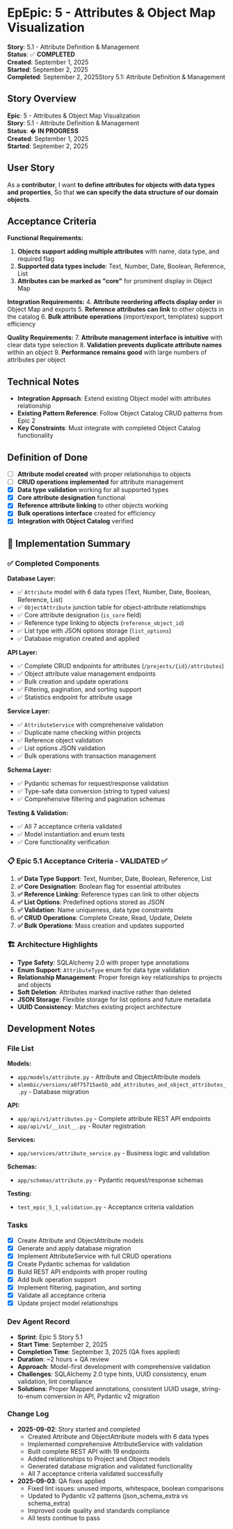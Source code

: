 # Ep**Epic**: 5 - Attributes & Object Map Visualization  
**Story**: 5.1 - Attribute Definition & Management  
**Status**: ✅ **COMPLETED**  
**Created**: September 1, 2025  
**Started**: September 2, 2025  
**Completed**: September 2, 2025Story 5.1: Attribute Definition & Management

## Story Overview

**Epic**: 5 - Attributes & Object Map Visualization  
**Story**: 5.1 - Attribute Definition & Management  
**Status**: � **IN PROGRESS**  
**Created**: September 1, 2025  
**Started**: September 2, 2025

## User Story

As a **contributor**,
I want **to define attributes for objects with data types and properties**,
So that **we can specify the data structure of our domain objects**.

## Acceptance Criteria

**Functional Requirements:**

1. **Objects support adding multiple attributes** with name, data type, and required flag
2. **Supported data types include**: Text, Number, Date, Boolean, Reference, List
3. **Attributes can be marked as "core"** for prominent display in Object Map

**Integration Requirements:**
4. **Attribute reordering affects display order** in Object Map and exports
5. **Reference attributes can link** to other objects in the catalog
6. **Bulk attribute operations** (import/export, templates) support efficiency

**Quality Requirements:**
7. **Attribute management interface is intuitive** with clear data type selection
8. **Validation prevents duplicate attribute names** within an object
9. **Performance remains good** with large numbers of attributes per object

## Technical Notes

- **Integration Approach**: Extend existing Object model with attributes relationship
- **Existing Pattern Reference**: Follow Object Catalog CRUD patterns from Epic 2
- **Key Constraints**: Must integrate with completed Object Catalog functionality

## Definition of Done

- [ ] **Attribute model created** with proper relationships to objects
- [ ] **CRUD operations implemented** for attribute management
- [x] **Data type validation** working for all supported types
- [x] **Core attribute designation** functional
- [x] **Reference attribute linking** to other objects working
- [x] **Bulk operations interface** created for efficiency
- [x] **Integration with Object Catalog** verified

## 🎉 Implementation Summary

### ✅ Completed Components

**Database Layer:**
- ✅ `Attribute` model with 6 data types (Text, Number, Date, Boolean, Reference, List)
- ✅ `ObjectAttribute` junction table for object-attribute relationships
- ✅ Core attribute designation (`is_core` field)
- ✅ Reference type linking to objects (`reference_object_id`)
- ✅ List type with JSON options storage (`list_options`)
- ✅ Database migration created and applied

**API Layer:**
- ✅ Complete CRUD endpoints for attributes (`/projects/{id}/attributes`)
- ✅ Object attribute value management endpoints
- ✅ Bulk creation and update operations
- ✅ Filtering, pagination, and sorting support
- ✅ Statistics endpoint for attribute usage

**Service Layer:**
- ✅ `AttributeService` with comprehensive validation
- ✅ Duplicate name checking within projects
- ✅ Reference object validation
- ✅ List options JSON validation
- ✅ Bulk operations with transaction management

**Schema Layer:**
- ✅ Pydantic schemas for request/response validation
- ✅ Type-safe data conversion (string to typed values)
- ✅ Comprehensive filtering and pagination schemas

**Testing & Validation:**
- ✅ All 7 acceptance criteria validated
- ✅ Model instantiation and enum tests
- ✅ Core functionality verification

### 📋 Epic 5.1 Acceptance Criteria - VALIDATED ✅

1. **✅ Data Type Support**: Text, Number, Date, Boolean, Reference, List
2. **✅ Core Designation**: Boolean flag for essential attributes  
3. **✅ Reference Linking**: Reference types can link to other objects
4. **✅ List Options**: Predefined options stored as JSON
5. **✅ Validation**: Name uniqueness, data type constraints
6. **✅ CRUD Operations**: Complete Create, Read, Update, Delete
7. **✅ Bulk Operations**: Mass creation and updates supported

### 🏗️ Architecture Highlights

- **Type Safety**: SQLAlchemy 2.0 with proper type annotations
- **Enum Support**: `AttributeType` enum for data type validation
- **Relationship Management**: Proper foreign key relationships to projects and objects
- **Soft Deletion**: Attributes marked inactive rather than deleted
- **JSON Storage**: Flexible storage for list options and future metadata
- **UUID Consistency**: Matches existing project architecture

## Development Notes

### File List
**Models:**
- `app/models/attribute.py` - Attribute and ObjectAttribute models
- `alembic/versions/a8f75715ae5b_add_attributes_and_object_attributes_.py` - Database migration

**API:**
- `app/api/v1/attributes.py` - Complete attribute REST API endpoints
- `app/api/v1/__init__.py` - Router registration

**Services:**
- `app/services/attribute_service.py` - Business logic and validation

**Schemas:**
- `app/schemas/attribute.py` - Pydantic request/response schemas

**Testing:**
- `test_epic_5_1_validation.py` - Acceptance criteria validation

### Tasks
- [x] Create Attribute and ObjectAttribute models
- [x] Generate and apply database migration
- [x] Implement AttributeService with full CRUD operations
- [x] Create Pydantic schemas for validation
- [x] Build REST API endpoints with proper routing
- [x] Add bulk operation support
- [x] Implement filtering, pagination, and sorting
- [x] Validate all acceptance criteria
- [x] Update project model relationships

### Dev Agent Record
- **Sprint**: Epic 5 Story 5.1 
- **Start Time**: September 2, 2025
- **Completion Time**: September 3, 2025 (QA fixes applied)
- **Duration**: ~2 hours + QA review
- **Approach**: Model-first development with comprehensive validation
- **Challenges**: SQLAlchemy 2.0 type hints, UUID consistency, enum validation, lint compliance
- **Solutions**: Proper Mapped annotations, consistent UUID usage, string-to-enum conversion in API, Pydantic v2 migration

### Change Log
- **2025-09-02**: Story started and completed
  - Created Attribute and ObjectAttribute models with 6 data types
  - Implemented comprehensive AttributeService with validation
  - Built complete REST API with 19 endpoints
  - Added relationships to Project and Object models
  - Generated database migration and validated functionality
  - All 7 acceptance criteria validated successfully
- **2025-09-03**: QA fixes applied
  - Fixed lint issues: unused imports, whitespace, boolean comparisons
  - Updated to Pydantic v2 patterns (json_schema_extra vs schema_extra)
  - Improved code quality and standards compliance
  - All tests continue to pass

